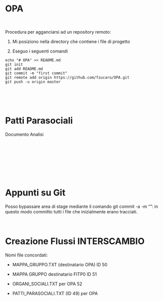 OPA
===

 

Procedura per agganciarsi ad un repository remoto:

1.  Mi posiziono nella directory che contiene i file di progetto

2.  Eseguo i seguenti comandi

~~~~~~~~~~~~~~~~~~~~~~~~~~~~~~~~~~~~~~~~~~~~~~~~~~~~~~~~~~~~~~~~~~~~~~~~~~~~~~~~
echo "# OPA" >> README.md
git init
git add README.md
git commit -m "first commit"
git remote add origin https://github.com/fzucaro/OPA.git
git push -u origin master
~~~~~~~~~~~~~~~~~~~~~~~~~~~~~~~~~~~~~~~~~~~~~~~~~~~~~~~~~~~~~~~~~~~~~~~~~~~~~~~~

 

 

Patti Parasociali
=================

Documento Analisi

 

 

 

 

Appunti su Git
==============

Posso bypassare area di stage mediante il comando git commit -a -m “”: in questo
modo committo tutti i file che inizialmente erano tracciati.

 

Creazione Flussi INTERSCAMBIO
=============================

Nomi file concordati:

-   MAPPA_GRUPPO.TXT (destinatario OPA) ID 50

-   MAPPA GRUPPO destinatario FITP0 ID 51

-   ORGANI_SOCIALI.TXT per OPA 52

-   PATTI_PARASOCIALI.TXT (ID 49) per OPA
